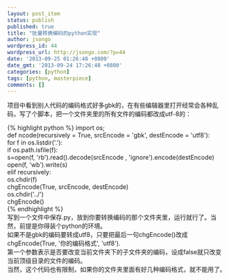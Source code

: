 ```yaml
---
layout: post_item
status: publish
published: true
title: "批量转换编码的python实现"
author: jsongo
wordpress_id: 44
wordpress_url: http://jsongo.com/?p=44
date: '2013-09-25 01:26:48 +0800'
date_gmt: '2013-09-24 17:26:48 +0800'
categories: [python]
tags: [python, masterpiece]
comments: []
---
```

项目中看到别人代码的编码格式好多gbk的，在有些编辑器里打开经常会各种乱码，写了个脚本，把一个文件夹里的所有文件的编码都改成utf-8的：


{% highlight python %} 
import os;  
def ncode(recursively = True, srcEncode = 'gbk', destEncode = 'utf8'):  
    for f in os.listdir('.'):  
        if os.path.isfile(f):  
            s=open(f, 'rb').read().decode(srcEncode , 'ignore').encode(destEncode)  
            open(f, 'wb').write(s)  
        elif recursively:  
            os.chdir(f)  
            chgEncode(True, srcEncode, destEncode)  
            os.chdir('../')  
chgEncode()  
{% endhighlight %}  
写到一个文件中保存.py，放到你要转换编码的那个文件夹里，运行就行了。当然，前提是你得装个python的环境。  
如果不是gbk的编码要转成utf8，只要把最后一句chgEncode()改成chgEncode(True, '你的编码格式', 'utf8').  
第一个参数表示是否要改变当前文件夹下的子文件夹的编码，设成false就只改变当前顶级目录的文件的编码。  
当然，这个代码也有限制，如果你的文件夹里面有好几种编码格式，就不能用了。  
